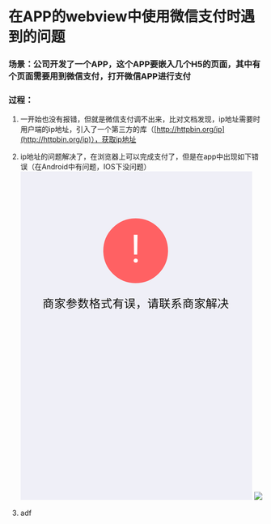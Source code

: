 # 在APP的webview中使用微信支付时遇到的问题

### 场景：公司开发了一个APP，这个APP要嵌入几个H5的页面，其中有个页面需要用到微信支付，打开微信APP进行支付

### 过程：

1. 一开始也没有报错，但就是微信支付调不出来，比对文档发现，ip地址需要时用户端的ip地址，引入了一个第三方的库（[http://httpbin.org/ip](http://httpbin.org/ip)），获取ip地址
2. ip地址的问题解决了，在浏览器上可以完成支付了，但是在app中出现如下错误（在Android中有问题，IOS下没问题）
	<img src="../images/001.png" />
![](https://github.com/ygl1992/somePit/blob/master/images/001.png?raw=true)

3. adf